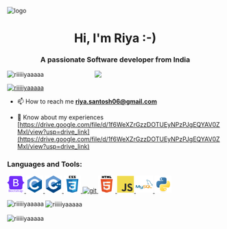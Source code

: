 ![logo](https://github.com/riiiiiyaaaaa/riiiiiiyaaaaa/blob/main/RIYA%20SANTOSH.png)
<h1 align="center">Hi, I'm Riya :-)</h1>
<h3 align="center">A passionate Software developer from India</h3>
<img align="right" width="300" src="https://media1.tenor.com/m/bCfpwMjfAi0AAAAC/cat-typing.gif">
<p align="left"> <img src="https://komarev.com/ghpvc/?username=riiiiiyaaaaa&label=Profile%20views&color=0e75b6&style=flat" alt="riiiiiyaaaaa" /> </p>

<p align="left"> <a href="https://github.com/ryo-ma/github-profile-trophy"><img src="https://github-profile-trophy.vercel.app/?username=riiiiiyaaaaa" alt="riiiiiyaaaaa" /></a> </p>

- 📫 How to reach me **riya.santosh06@gmail.com**

- 📄 Know about my experiences [https://drive.google.com/file/d/1f6WeXZrGzzDOTUEyNPzPJgEQYAV0ZMxI/view?usp=drive_link](https://drive.google.com/file/d/1f6WeXZrGzzDOTUEyNPzPJgEQYAV0ZMxI/view?usp=drive_link)


<p align="left">
</p>

<h3 align="left">Languages and Tools:</h3>
<p align="left"> <a href="https://getbootstrap.com" target="_blank" rel="noreferrer"> <img src="https://raw.githubusercontent.com/devicons/devicon/master/icons/bootstrap/bootstrap-plain-wordmark.svg" alt="bootstrap" width="40" height="40"/> </a> <a href="https://www.cprogramming.com/" target="_blank" rel="noreferrer"> <img src="https://raw.githubusercontent.com/devicons/devicon/master/icons/c/c-original.svg" alt="c" width="40" height="40"/> </a> <a href="https://www.w3schools.com/cpp/" target="_blank" rel="noreferrer"> <img src="https://raw.githubusercontent.com/devicons/devicon/master/icons/cplusplus/cplusplus-original.svg" alt="cplusplus" width="40" height="40"/> </a> <a href="https://www.w3schools.com/css/" target="_blank" rel="noreferrer"> <img src="https://raw.githubusercontent.com/devicons/devicon/master/icons/css3/css3-original-wordmark.svg" alt="css3" width="40" height="40"/> </a> <a href="https://git-scm.com/" target="_blank" rel="noreferrer"> <img src="https://www.vectorlogo.zone/logos/git-scm/git-scm-icon.svg" alt="git" width="40" height="40"/> </a> <a href="https://www.w3.org/html/" target="_blank" rel="noreferrer"> <img src="https://raw.githubusercontent.com/devicons/devicon/master/icons/html5/html5-original-wordmark.svg" alt="html5" width="40" height="40"/> </a> <a href="https://developer.mozilla.org/en-US/docs/Web/JavaScript" target="_blank" rel="noreferrer"> <img src="https://raw.githubusercontent.com/devicons/devicon/master/icons/javascript/javascript-original.svg" alt="javascript" width="40" height="40"/> </a> <a href="https://www.mysql.com/" target="_blank" rel="noreferrer"> <img src="https://raw.githubusercontent.com/devicons/devicon/master/icons/mysql/mysql-original-wordmark.svg" alt="mysql" width="40" height="40"/> </a> <a href="https://www.python.org" target="_blank" rel="noreferrer"> <img src="https://raw.githubusercontent.com/devicons/devicon/master/icons/python/python-original.svg" alt="python" width="40" height="40"/> </a> </p>

<p><img align="left" src="https://github-readme-stats.vercel.app/api/top-langs?username=riiiiiyaaaaa&show_icons=true&locale=en&layout=compact" alt="riiiiiyaaaaa" /></p>

<p>&nbsp;<img align="center" src="https://github-readme-stats.vercel.app/api?username=riiiiiyaaaaa&show_icons=true&locale=en" alt="riiiiiyaaaaa" /></p>

<p><img align="center" src="https://github-readme-streak-stats.herokuapp.com/?user=riiiiiyaaaaa&" alt="riiiiiyaaaaa" /></p>
